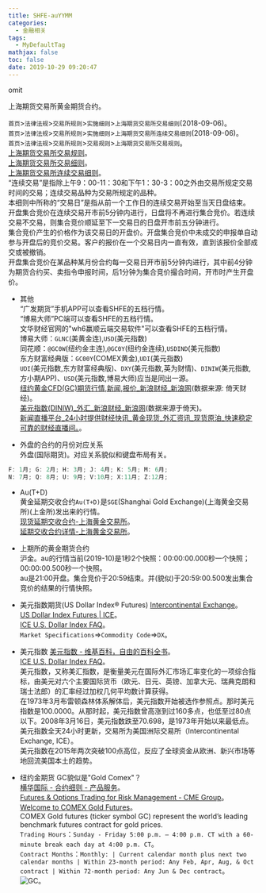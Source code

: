 ```yaml
---
title: SHFE-auYYMM
categories:
  - 金融相关
tags:
  - MyDefaultTag
mathjax: false
toc: false
date: 2019-10-29 09:20:47
---
```

omit
<!--more-->

上海期货交易所黄金期货合约。  

`首页`>`法律法规`>`交易所规则`>`实施细则`>`上海期货交易所交易细则`(2018-09-06)。  
`首页`>`法律法规`>`交易所规则`>`实施细则`>`上海期货交易所连续交易细则`(2018-09-06)。  
`首页`>`法律法规`>`交易所规则`>`交易规则`>`上海期货交易所交易规则`。  
[上海期货交易所交易规则](http://www.shfe.com.cn/regulation/regulation/regulation/)。  
[上海期货交易所交易细则](http://www.shfe.com.cn/regulation/regulation/Implementingrules/911331302.html)。  
[上海期货交易所连续交易细则](http://www.shfe.com.cn/regulation/regulation/Implementingrules/911331303.html)。  
“连续交易”是指除上午9：00-11：30和下午1：30-3：00之外由交易所规定交易时间的交易；连续交易品种为交易所规定的品种。  
本细则中所称的“交易日”是指从前一个工作日的连续交易开始至当天日盘结束。  
开盘集合竞价在连续交易开市前5分钟内进行，日盘将不再进行集合竞价。若连续交易不交易，则集合竞价顺延至下一交易日的日盘开市前五分钟进行。  
集合竞价产生的价格作为该交易日的开盘价。开盘集合竞价中未成交的申报单自动参与开盘后的竞价交易。客户的报价在一个交易日内一直有效，直到该报价全部成交或被撤销。  
开盘集合竞价在某品种某月份合约每一交易日开市前5分钟内进行，其中前4分钟为期货合约买、卖指令申报时间，后1分钟为集合竞价撮合时间，开市时产生开盘价。  

* 其他  
“广发期货”手机APP可以查看SHFE的五档行情。  
“博易大师”PC端可以查看SHFE的五档行情。  
文华财经官网的"wh6赢顺云端交易软件"可以查看SHFE的五档行情。  
博易大师：`GLNC`(美黄金连),`USD`(美元指数)  
同花顺：`@GC0W`(纽约金主连),`@GC0Y`(纽约金连续),`USDIND`(美元指数)  
东方财富经典版：`GC00Y`(COMEX黄金),`UDI`(美元指数)  
`UDI`(美元指数,东方财富经典版)、`DXY`(美元指数,英为财情)、`DINIW`(美元指数,方小期APP)、`USD`(美元指数,博易大师)应当是同出一源。  
[纽约黄金CFD(GC)期货行情,新闻,报价_新浪财经_新浪网](https://finance.sina.com.cn/futures/quotes/GC.shtml)(数据来源: 倚天财经)。  
[美元指数(DINIW)_外汇_新浪财经_新浪网](https://finance.sina.com.cn/money/forex/hq/DINIW.shtml)(数据来源于倚天)。  
[新闻直播平台_24小时提供财经快讯_黄金现货_外汇资讯_现货原油_快速稳定可靠的财经直播间。](http://live.gold678.com)。  

* 外盘的合约的月份对应关系  
外盘(国际期货)。对应关系貌似和键盘布局有关。  
```c++
F: 1月; G: 2月; H: 3月; J: 4月; K: 5月; M: 6月;
N: 7月; Q: 8月; U: 9月; V:10月; X:11月; Z:12月;
```

* Au(T+D)  
黄金延期交收合约`Au(T+D)`是`SGE`(Shanghai Gold Exchange)(上海黄金交易所)(上金所)发出来的行情。  
[现货延期交收合约-上海黄金交易所](https://www.sge.com.cn/cpfw/yqjy)。  
[延期交收合约详情-上海黄金交易所](https://www.sge.com.cn/cpfw/yqjyxq?pro_id=793740150630875136&parent_cplx=0&cplx=9)。  

* 上期所的黄金期货合约  
沪金。au的行情当前(2019-10)是1秒2个快照：00:00:00.000秒一个快照；00:00:00.500秒一个快照。  
au是21:00开盘。集合竞价于20:59结束。并(貌似)于20:59:00.500发出集合竞价的结果的行情快照。  

* 美元指数期货(US Dollar Index® Futures)
[Intercontinental Exchange](https://www.intercontinentalexchange.com/)。  
[US Dollar Index Futures | ICE](https://www.theice.com/products/194/US-Dollar-Index-Futures)。  
[ICE U.S. Dollar Index FAQ](https://www.theice.com/publicdocs/futures_us/ICE_Dollar_Index_FAQ.pdf)。  
`Market Specifications`=>`Commodity Code`=>`DX`。  

* 美元指数
[美元指数 - 维基百科，自由的百科全书](https://zh.wikipedia.org/zh-hans/美元指数)。  
[ICE U.S. Dollar Index FAQ](https://www.theice.com/publicdocs/futures_us/ICE_Dollar_Index_FAQ.pdf)。  
美元指数，又称美汇指数，是衡量美元在国际外汇市场汇率变化的一项综合指标，由美元对六个主要国际货币（欧元、日元、英镑、加拿大元、瑞典克朗和瑞士法郎）的汇率经过加权几何平均数计算获得。  
在1973年3月布雷顿森林体系解体后，美元指数开始被选作参照点。那时美元指数是100.0000。从那时起，美元指数曾高涨到过160多点，也低至过80点以下。2008年3月16日，美元指数跌至70.698，是1973年开始以来最低点。美元指数全天24小时更新，交易所为美国洲际交易所（Intercontinental Exchange, ICE）。  
美元指数在2015年两次突破100点高位，反应了全球资金从欧洲、新兴市场等地回流美国本土的趋势。  

* 纽约金期货
GC貌似是"Gold Comex"？  
[横华国际 - 合约细则 - 产品服务](https://www.henghua.hk/subpage/productservice/futuresbusiness/contract-details.html)。  
[Futures & Options Trading for Risk Management - CME Group](https://www.cmegroup.com/)。  
[Welcome to COMEX Gold Futures](https://www.cmegroup.com/trading/why-futures/welcome-to-comex-gold-futures.html)。  
COMEX Gold futures (ticker symbol GC) represent the world’s leading benchmark futures contract for gold prices.  
`Trading Hours`：`Sunday - Friday 5:00 p.m. – 4:00 p.m. CT with a 60-minute break each day at 4:00 p.m. CT`。  
`Contract Months`：`Monthly: | Current calendar month plus next two calendar months | Within 23-month period: Any Feb, Apr, Aug, & Oct contract | Within 72-month period: Any Jun & Dec contract`。  
![GC](GC.png)。  
